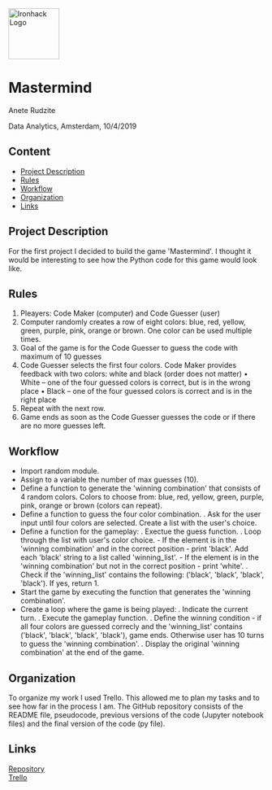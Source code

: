 <img src="https://bit.ly/2VnXWr2" alt="Ironhack Logo" width="100"/>

# Mastermind
Anete Rudzite

Data Analytics, Amsterdam, 10/4/2019

## Content
- [Project Description](#project-description)
- [Rules](#rules)
- [Workflow](#workflow)
- [Organization](#organization)
- [Links](#links)

## Project Description
For the first project I decided to build the game 'Mastermind'. I thought it would be interesting to see how the Python code for this game would look like.

## Rules
1.	Pleayers: Code Maker (computer) and Code Guesser (user)
2.	Computer randomly creates a row of eight colors: blue, red, yellow, green, purple, pink, orange or brown. One color can be used multiple times.
3.	Goal of the game is for the Code Guesser to guess the code with maximum of 10 guesses
4.	Code Guesser selects the first four colors. Code Maker provides feedback with two colors: white and black (order does not matter)
        •	White – one of the four guessed colors is correct, but is in the wrong place
        •	Black – one of the four guessed colors is correct and is in the right place
5.	Repeat with the next row. 
6.	Game ends as soon as the Code Guesser guesses the code or if there are no more guesses left.

## Workflow
 - Import random module.
 - Assign to a variable the number of max guesses (10).
 - Define a function to generate the 'winning combination' that consists of 4 random colors. Colors to choose from: blue, red, yellow, green, purple, pink, orange or brown (colors can repeat).
 - Define a function to guess the four color combination.
     . Ask for the user input until four colors are selected. Create a list with the user's choice.
 - Define a function for the gameplay:
     . Exectue the guess function.
     . Loop through the list with user's color choice. 
         - If the element is in the 'winning combination' and in the correct position - print 'black'. Add each 'black' string to a list called 'winning_list'.
         - If the element is in the 'winning combination' but not in the correct position - print 'white'.
     . Check if the 'winning_list' contains the following: ('black', 'black', 'black', 'black'). If yes, return 1.
 - Start the game by executing the function that generates the 'winning combination'.
 - Create a loop where the game is being played:
     . Indicate the current turn.
     . Execute the gameplay function.
     . Define the winning condition - if all four colors are guessed correcly and the 'winning_list' contains ('black', 'black', 'black', 'black'), game ends. Otherwise user has 10 turns to guess the 'winning combination'.
     . Display the original 'winning combination' at the end of the game.

## Organization
To organize my work I used Trello. This allowed me to plan my tasks and to see how far in the process I am.
The GitHub repository consists of the README file, pseudocode, previous versions of the code (Jupyter notebook files) and the final version of the code (py file).

## Links

[Repository](https://github.com/AneteRudz/Project_1.git)  
[Trello](https://trello.com/b/yuJYrKdo/project-1)
